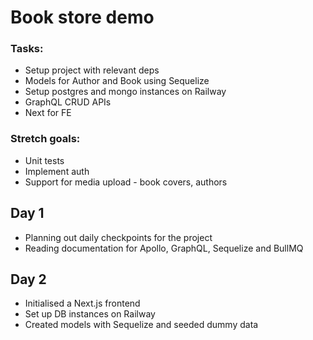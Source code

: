 # Book store demo

### Tasks:
- Setup project with relevant deps
- Models for Author and Book using Sequelize
- Setup postgres and mongo instances on Railway
- GraphQL CRUD APIs
- Next for FE


### Stretch goals:
- Unit tests
- Implement auth
- Support for media upload - book covers, authors

## Day 1
- Planning out daily checkpoints for the project
- Reading documentation for Apollo, GraphQL, Sequelize and BullMQ

## Day 2
- Initialised a Next.js frontend
- Set up DB instances on Railway
- Created models with Sequelize and seeded dummy data
